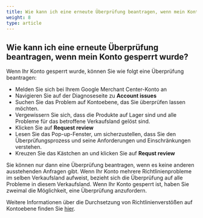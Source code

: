 ```yaml
---
title: Wie kann ich eine erneute Überprüfung beantragen, wenn mein Konto gesperrt wurde?
weight: 8
type: article
---
```


## Wie kann ich eine erneute Überprüfung beantragen, wenn mein Konto gesperrt wurde?
Wenn Ihr Konto gesperrt wurde, können Sie wie folgt eine Überprüfung beantragen:

- Melden Sie sich bei Ihrem Google Merchant Center-Konto an
- Navigieren Sie auf der Diagnoseseite zu **Account issues**
- Suchen Sie das Problem auf Kontoebene, das Sie überprüfen lassen möchten.
- Vergewissern Sie sich, dass die Produkte auf Lager sind und alle Probleme für das betroffene Verkaufsland gelöst sind.
- Klicken Sie auf **Request review**
- Lesen Sie das Pop-up-Fenster, um sicherzustellen, dass Sie den Überprüfungsprozess und seine Anforderungen und Einschränkungen verstehen.
- Kreuzen Sie das Kästchen an und klicken Sie auf **Requst review**

Sie können nur dann eine Überprüfung beantragen, wenn es keine anderen ausstehenden Anfragen gibt. Wenn Ihr Konto mehrere Richtlinienprobleme im selben Verkaufsland aufweist, bezieht sich die Überprüfung auf alle Probleme in diesem Verkaufsland. Wenn Ihr Konto gesperrt ist, haben Sie zweimal die Möglichkeit, eine Überprüfung anzufordern.

Weitere Informationen über die Durchsetzung von Richtlinienverstößen auf Kontoebene finden Sie [hier](https://support.google.com/merchants/answer/2948694?hl=de).